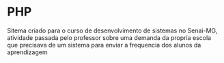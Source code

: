 # PHP

Sitema criado para o curso de desenvolvimento de sistemas no Senai-MG, atividade passada pelo professor sobre uma demanda da propria escola que precisava de um sistema para enviar a frequencia dos alunos da aprendizagem
